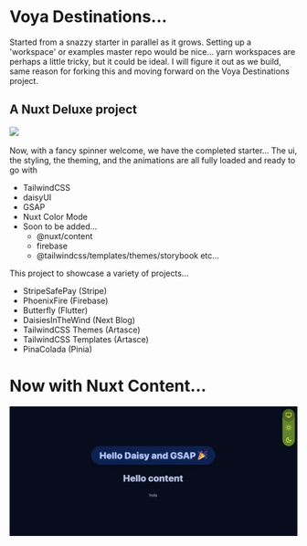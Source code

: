 # Voya Destinations... 

Started from a snazzy starter in parallel as it grows. Setting up a 'workspace' or examples master repo would be nice... yarn workspaces are perhaps a little tricky, but it could be ideal. I will figure it out as we build, same reason for forking this and moving forward on the Voya Destinations project.

## A Nuxt Deluxe project

<img src="./project/status-update.png" />

Now, with a fancy spinner welcome, we have the completed starter... The ui, the styling, the theming, and the animations are all fully loaded and ready to go with

- TailwindCSS 
- daisyUI
- GSAP 
- Nuxt Color Mode
- Soon to be added...
  - @nuxt/content
  - firebase
  - @tailwindcss/templates/themes/storybook etc... 

This project to showcase a variety of projects...

-   StripeSafePay (Stripe)
-   PhoenixFire (Firebase)
-   Butterfly (Flutter)
-   DaisiesInTheWind (Next Blog)
-   TailwindCSS Themes (Artasce)
-   TailwindCSS Templates (Artasce)
-   PinaColada (Pinia)


# Now with Nuxt Content...


<img src="./project/hello-content.png" />

